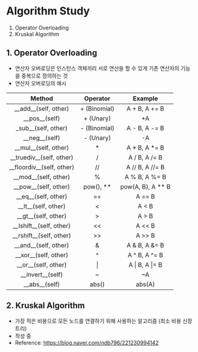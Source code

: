 # Algorithm Study
1. Operator Overloading
2. Kruskal Algorithm

## 1. Operator Overloading
- 연산자 오버로딩은 인스턴스 객체끼리 서로 연산을 할 수 있게 기존 연산자의 기능을 중복으로 정의하는 것
- 연산자 오버로딩의 예시

|Method|Operator|Example|
|:----:|:------:|:-----:|
|\_\_add\_\_(self, other)|+ (Binomial)|A + B, A += B|
|\_\_pos\_\_(self)|+ (Unary)|+A|
|\_sub\_\_(self, other)|- (Binomial)|A - B, A -= B|
|\_\_neg\_\_(self)|- (Unary)|-A|
|\_\_mul\_\_(self, other)|*|A * B, A *= B|
|\_\_truediv\_\_(self, other)|/|A / B, A /= B|
|\_\_floordiv\_\_(self, other)|//|A // B, A //= B|
|\_\_mod\_\_(self, other)|%|A % B, A %= B|
|\_\_pow\_\_(self, other)|pow(), **|pow(A, B), A ** B|
|\_\_eq\_\_(self, other)|==|A == B|
|\_\_lt\_\_(self, other)|<|A < B|
|\_\_gt\_\_(self, other)|>|A > B|
|\_\_lshift\_\_(self, other)|<<|A << B|
|\_\_rshift\_\_(self, other)|>>|A >> B|
|\_\_and\_\_(self, other)|&|A & B, A &= B|
|\_\_xor\_\_(self, other)|^|A ^ B, A ^= B|
|\_\_or\_\_(self, other)|\||A \| B, A \|= B|
|\_\_invert\_\_(self)|~|~A|
|\_\_abs\_\_(self)|abs()|abs(A)|

## 2. Kruskal Algorithm
- 가장 적은 비용으로 모든 노드를 연결하기 위해 사용하는 알고리즘 (최소 비용 신장 트리)
- 작성 중
- Reference: https://blog.naver.com/ndb796/221230994142

